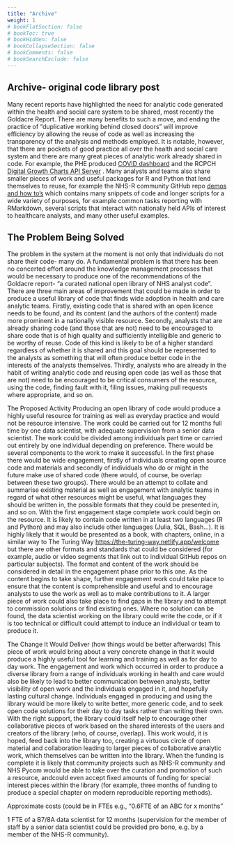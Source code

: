```yaml
---
title: "Archive"
weight: 1
# bookFlatSection: false
# bookToc: true
# bookHidden: false
# bookCollapseSection: false
# bookComments: false
# bookSearchExclude: false
---
```


## Archive- original code library post
 
Many recent reports have highlighted the need for analytic code generated within the health and social care system to be shared, most recently the Goldacre Report. There are many benefits to such a move, and ending the practice of “duplicative working behind closed doors” will improve efficiency by allowing the reuse of code as well as increasing the transparency of the analysis and methods employed. 
It is notable, however, that there are pockets of good practice all over the health and social care system and there are many great pieces of analytic work already shared in code. For example, the PHE produced [COVID dashboard](https://github.com/publichealthengland/coronavirus-dashboard) and the RCPCH [Digital Growth Charts API Server](https://github.com/rcpch/digital-growth-charts-server) . Many analysts and teams also share smaller pieces of work and useful packages for R and Python that lend themselves to reuse, for example the NHS-R community GitHub repo [demos and how to’s](https://github.com/nhs-r-community/demos-and-how-tos) which contains many snippets of code and longer scripts for a wide variety of purposes, for example common tasks reporting with RMarkdown, several scripts that interact with nationally held APIs of interest to healthcare analysts, and many other useful examples.
 
## The Problem Being Solved
The problem in the system at the moment is not only that individuals do not share their code- many do. A fundamental problem is that there has been no concerted effort around the knowledge management processes that would be necessary to produce one of the recommendations of the Goldacre report- “a curated national open library of NHS analyst code”. There are three main areas of improvement that could be made in order to produce a useful library of code that finds wide adoption in health and care analytic teams. Firstly, existing code that is shared with an open licence needs to be found, and its content (and the authors of the content) made more prominent in a nationally visible resource. Secondly, analysts that are already sharing code (and those that are not) need to be encouraged to share code that is of high quality and sufficiently intelligible and generic to be worthy of reuse. Code of this kind is likely to be of a higher standard regardless of whether it is shared and this goal should be represented to the analysts as something that will often produce better code in the interests of the analysts themselves. Thirdly, analysts who are already in the habit of writing analytic code and reusing open code (as well as those that are not) need to be encouraged to be critical consumers of the resource, using the code, finding fault with it, filing issues, making pull requests where appropriate, and so on.
 
The Proposed Activity
Producing an open library of code would produce a highly useful resource for training as well as everyday practice and would not be resource intensive. The work could be carried out for 12 months full time by one data scientist, with adequate supervision from a senior data scientist. The work could be divided among individuals part time or carried out entirely by one individual depending on preference. There would be several components to the work to make it successful. In the first phase there would be wide engagement, firstly of individuals creating open source code and materials and secondly of individuals who do or might in the future make use of shared code (there would, of course, be overlap between these two groups). There would be an attempt to collate and summarise existing material as well as engagement with analytic teams in regard of what other resources might be useful, what languages they should be written in, the possible formats that they could be presented in, and so on. 
With the first engagement stage complete work could begin on the resource. It is likely to contain code written in at least two languages (R and Python) and may also include other languages (Julia, SQL, Bash...). It is highly likely that it would be presented as a book, with chapters, online, in a similar way to The Turing Way https://the-turing-way.netlify.app/welcome but there are other formats and standards that could be considered (for example, audio or video segments that link out to individual GitHub repos on particular subjects). The format and content of the work should be considered in detail in the engagement phase prior to this one. As the content begins to take shape, further engagement work could take place to ensure that the content is comprehensible and useful and to encourage analysts to use the work as well as to make contributions to it. A larger piece of work could also take place to find gaps in the library and to attempt to commission solutions or find existing ones. Where no solution can be found, the data scientist working on the library could write the code, or if it is too technical or difficult could attempt to induce an individual or team to produce it.
 
The Change It Would Deliver (how things would be better afterwards)
This piece of work would bring about a very concrete change in that it would produce a highly useful tool for learning and training as well as for day to day work. The engagement and work which occurred in order to produce a diverse library from a range of individuals working in health and care would also be likely to lead to better communication between analysts, better visibility of open work and the individuals engaged in it, and hopefully lasting cultural change. Individuals engaged in producing and using the library would be more likely to write better, more generic code, and to seek open code solutions for their day to day tasks rather than writing their own. With the right support, the library could itself help to encourage other collaborative pieces of work based on the shared interests of the users and creators of the library (who, of course, overlap). This work would, it is hoped, feed back into the library too, creating a virtuous circle of open material and collaboration leading to larger pieces of collaborative analytic work, which themselves can be written into the library. When the funding is complete it is likely that community projects such as NHS-R community and NHS Pycom would be able to take over the curation and promotion of such a resource, andcould even accept fixed amounts of funding for special interest pieces within the library (for example, three months of funding to produce a special chapter on modern reproducible reporting methods).
 
Approximate costs (could be in FTEs e.g., “0.6FTE of an ABC for x months”
 
1 FTE of a B7/8A data scientist for 12 months (supervision for the member of staff by a senior data scientist could be provided pro bono, e.g. by a member of the NHS-R community).